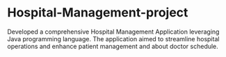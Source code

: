 # Hospital-Management-project
Developed a comprehensive Hospital Management Application leveraging Java programming language. The application aimed to streamline hospital operations and enhance patient management and about doctor schedule.
